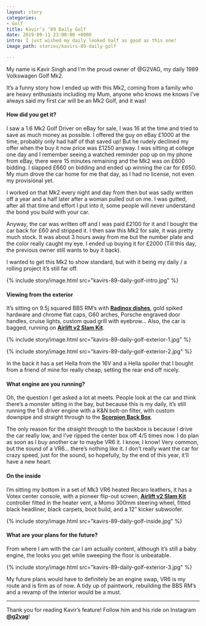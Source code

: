```yaml
---
layout: story
categories:
- Golf
title: Kavir’s ’89 Daily Golf
date: 2019-09-11 23:00:00 +0000
intro: I just wished my daily looked half as good as this one!
image_path: stories/kavirs-89-daily-golf

---
```

My name is Kavir Singh and I’m the proud owner of @G2VAG, my daily 1989 Volkswagen Golf Mk2.

It’s a funny story how I ended up with this Mk2, coming from a family who are heavy enthusiasts including my Mum, anyone who knows me knows I’ve always said my first car will be an Mk2 Golf, and it was!

#### How did you get it?

I saw a 1.6 Mk2 Golf Driver on eBay for sale, I was 16 at the time and tried to save as much money as possible. I offered the guy on eBay £1000 at the time, probably only had half of that saved up! But he rudely declined my offer when the buy it now price was £1250 anyway. I was sitting at college one day and I remember seeing a watched reminder pop up on my phone from eBay, there were 15 minutes remaining and the Mk2 was on £600 bidding. I slapped £660 on bidding and ended up winning the car for £650. My mum drove the car home for me that day, as I had no license, not even my provisional yet.

I worked on that Mk2 every night and day from then but was sadly written off a year and a half later after a woman pulled out on me. I was gutted, after all that time and effort I put into it, some people will never understand the bond you build with your car.

Anyway, the car was written off and I was paid £2100 for it and I bought the car back for £60 and stripped it. I then saw this Mk2 for sale, it was pretty much stock. It was about 3 hours away from me but the number plate and the color really caught my eye. I ended up buying it for £2000 (Till this day, the previous owner still wants to buy it back).

I wanted to get this Mk2 to show standard, but with it being my daily / a rolling project it’s still far off.

{% include story/image.html src="kavirs-89-daily-golf-intro.jpg" %}

#### Viewing from the exterior

It’s sitting on 9.5j squared BBS RM’s with [**Radinox dishes**](http://www.schmidt-wheels.com/radinox/), gold spiked hardware and chrome flat caps, G60 arches, Porsche engraved door handles, cruise lights, custom quad grill with eyebrow... Also, the car is bagged, running on [**Airlift v2 Slam Kit**](https://www.airliftperformance.com/product-lines/slam-air-suspension/).

{% include story/image.html src="kavirs-89-daily-golf-exterior-1.jpg" %}

{% include story/image.html src="kavirs-89-daily-golf-exterior-2.jpg" %}

In the back it has a set Hella from the 16V and a Hella spoiler that I bought from a friend of mine for really cheap, setting the rear end off nicely.

#### What engine are you running?

Oh, the question I get asked a lot at meets. People look at the car and think there’s a monster sitting in the bay, but because this is my daily, it’s still running the 1.6 driver engine with a K&N bolt-on filter, with custom downpipe and straight through to the [**Scorpion Back Box**](https://www.amazon.co.uk/SAUS074-Scorpion-Exhaust-Cat-Back-Non-Resonated/dp/B01NAWA7O3).

The only reason for the straight through to the backbox is because I drive the car really low, and I’ve ripped the center box off 4/5 times now. I do plan as soon as I buy another car to maybe VR6 it. I know, I know! Very common, but the sound of a VR6… there’s nothing like it. I don’t really want the car for crazy speed, just for the sound, so hopefully, by the end of this year, it’ll have a new heart.

#### On the inside

I’m sitting my bottom in a set of Mk3 VR6 heated Recaro leathers, it has a Votex center console, with a pioneer flip-out screen, [**Airlift v2 Slam Kit**](https://www.airliftperformance.com/product-lines/slam-air-suspension/) controller fitted in the heater vent, a Momo 300mm steering wheel, fitted black headliner, black carpets, boot build, and a 12″ kicker subwoofer.

{% include story/image.html src="kavirs-89-daily-golf-inside.jpg" %}

#### What are your plans for the future?

From where I am with the car I am actually content, although it’s still a baby engine, the looks you get while sweeping the floor is unbeatable.

{% include story/image.html src="kavirs-89-daily-golf-exterior-3.jpg" %}

My future plans would have to definitely be an engine swap, VR6 is my route and is firm as of now. A tidy up of paintwork, rebuilding the BBS RM’s and a revamp of the interior would be a must.

***

Thank you for reading Kavir’s feature! Follow him and his ride on Instagram [**@g2vag**](https://www.instagram.com/g2vag/)!